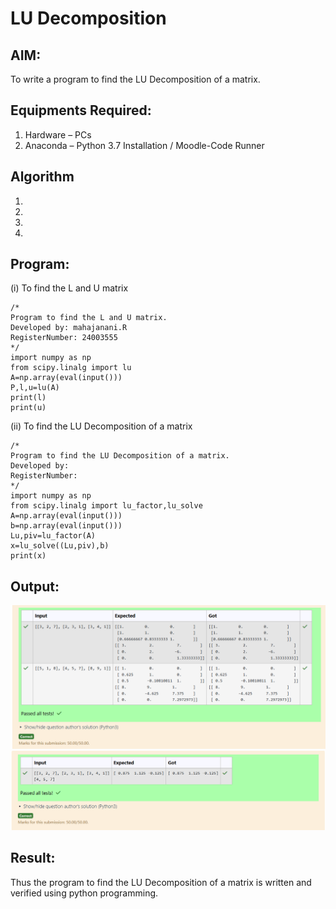# LU Decomposition 

## AIM:
To write a program to find the LU Decomposition of a matrix.

## Equipments Required:
1. Hardware – PCs
2. Anaconda – Python 3.7 Installation / Moodle-Code Runner

## Algorithm
1. 
2. 
3. 
4. 

## Program:
(i) To find the L and U matrix
```
/*
Program to find the L and U matrix.
Developed by: mahajanani.R
RegisterNumber: 24003555
*/
import numpy as np
from scipy.linalg import lu
A=np.array(eval(input()))
P,l,u=lu(A)
print(l)
print(u)
```
(ii) To find the LU Decomposition of a matrix
```
/*
Program to find the LU Decomposition of a matrix.
Developed by: 
RegisterNumber: 
*/
import numpy as np
from scipy.linalg import lu_factor,lu_solve
A=np.array(eval(input()))
b=np.array(eval(input()))
Lu,piv=lu_factor(A)
x=lu_solve((Lu,piv),b)
print(x)
```

## Output:
![lu decomposition](output1.png)
![lu decomposition](output2.png)

## Result:
Thus the program to find the LU Decomposition of a matrix is written and verified using python programming.


